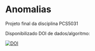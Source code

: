 # Anomalias
Projeto final da disciplina PCS5031

Disponibilizado DOI de dados/algoritmo:

[![DOI](https://zenodo.org/badge/160817782.svg)](https://zenodo.org/badge/latestdoi/160817782)
